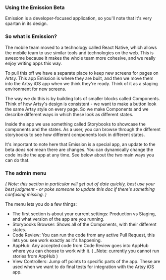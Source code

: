 ### Using the Emission Beta

Emission is a developer-focused application, so you'll note that it's very spartan in its design.

### So what is Emission?

The mobile team moved to a technology called React Native, which allows the mobile team to use similar tools and technologies on the web. This is awesome because it makes the whole team more cohesive, and we really enjoy writing apps this way.

To pull this off we have a separate place to keep new screens for pages on Artsy. This app Emission is where they are built, and then we move them into the Artsy iOS app when we think they're ready. Think of it as a staging environment for new screens.

The way we do this is by building lots of smaller blocks called Components. Think of how Artsy's design is consistent - we want to make a button look the same Artsy style on every page. So we make Components and we describe different ways in which these look as different states.

Inside the app we use something called Storybooks to showcase the components and the states. As a user, you can browse through the different storybooks to see how different components look in different states.

It's important to note here that Emission is a special app, an update to the beta _does not_ mean there are changes. You can dynamically change the code inside the app at any time. See below about the two main ways you can do that.

### The admin menu

_( Note: this section in particular will get out of date quickly, best use your best judgment - or poke someone to update this doc if there's something confusing missing. )_

The menu lets you do a few things:

* The first section is about your current settings: Production vs Staging, and what version of the app are you running.
* Storybooks Browser: Shows all of the Components, with their different states.
* Code Review: You can run the code from any active Pull Request, this lets you see work exactly as it's happening.
* AppHub: Any accepted code from Code Review goes into AppHub where you can choose to work with it. ( _Note: currently you cannot run stories from AppHub )
* View Controllers: Jump off points to specific parts of the app. These are used when we want to do final tests for integration with the Artsy iOS app.

